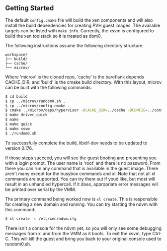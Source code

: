 ## Getting Started

The default `config.cmake` file will build the xen components and will
also install the build dependencies for creating PVH guest images.
The available targets can be listed with `make info`. Currently, the
xsvm is configured to build the xen toolstack so it is treated as dom0.

The following instructions assume the following directory structure:

```
workspace/
├── build/
├── cache/
└── microv/
```

Where 'microv' is the cloned repo, 'cache' is the bareflank depends
CACHE_DIR, and 'build' is the cmake build directory. With this layout,
microv can be built with the following commands:

```bash
$ cd build
$ cp ../microv/rundom0.sh .
$ cp ../microv/config.cmake ..
$ cmake ../microv/deps/hypervisor -DCACHE_DIR=../cache -DCONFIG=../config.cmake
$ make driver_quick
$ make
$ make quick
$ make xsvm
$ ./rundom0.sh
```

To successfully complete the build, libelf-dev needs to be updated to version 
0.176.

If those steps succeed, you will see the guest booting and presenting you with
a login prompt. The user name is 'root' and there is no password. From there
you can run any command that is available in the guest image. There aren't
many except for the busybox commands and xl. Note that not all xl commands are
supported. You can try them out if youd like, but most will result in an
unhandled hypercall. If it does, appropriate error messages will be printed
over serial by the VMM.

The primary command being worked now is `xl create`. This is responsible for
creating a new domain and running. You can try starting the ndvm with this
command:

```bash
$ xl create -c /etc/xen/ndvm.cfg
```

There isn't a console for the ndvm yet, so you will only see some debugging
messages from xl and from the VMM as it boots. To exit the xsvm, type Ctrl-C.
This will kill the guest and bring you back to your original console used to
rundom0.sh.
